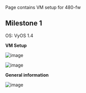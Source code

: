 Page contains VM setup for 480-fw

## Milestone 1

OS: VyOS 1.4

**VM Setup**

![image](https://user-images.githubusercontent.com/71083461/213757724-899b258c-e041-40b6-bb97-a867cdefeedd.png)

![image](https://user-images.githubusercontent.com/71083461/213759569-9d1ea077-06a9-4b6e-a617-fc1e9e4549ab.png)

**General information**

![image](https://user-images.githubusercontent.com/71083461/213757881-3baf00e4-313f-4192-b5f6-8692d63eec9f.png)
